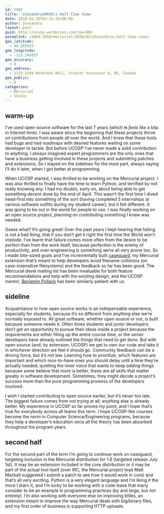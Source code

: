 ```yaml
---
id: 2402
title: 'alexandru&#039;s Half-Time View'
date: 2010-02-26T01:31:35+00:00
author: alexandru
layout: post
guid: http://ucosp.wordpress.com/?p=2402
permalink: /2009-2010/mercurial/2010/02/alexandrus-half-time-view/
geo_latitude:
  - 49.265637
geo_longitude:
  - -123.245837
geo_accuracy:
  - 0
geo_address:
  - 2125-2199 Wesbrook Mall, Greater Vancouver A, BC, Canada
geo_public:
  - 0
categories:
  - Mercurial
  - Status
---
```

## warm-up

I&#8217;ve used open-source software for the last 7 years (which <del>is</del> _feels like_ a blip in Internet time). I was aware since the beginning that these projects thrive on contributions from people all over the world. And I knew that these tools had bugs and had roadmaps with desired features waiting on some developer to tackle. But before UCOSP I&#8217;ve never made a solid contribution to anything. I always imagined expert programmers are the only ones that have a business getting involved in these projects and submitting patches and extensions. So I stayed on the sidelines for the most part, always saying I&#8217;ll do it later, when I got better at programming.

When UCOSP started, I was thrilled to be working on the Mercurial project. I was also thrilled to finally have the time to learn Python, and terrified by not really knowing any. I had my doubts, early on, about being able to get something decent done by the end of April. This wasn&#8217;t the first time I dived head-first into something of the sort (having completed 5 internships at various software outfits during my student career), but it felt different. It was going to be out in the world for people to use. I was finally working on an open source project, planning on contributing something I knew was needed.

Guess what? It&#8217;s going great! Over the past years I kept hearing that failing is not a bad thing, that if you don&#8217;t get it right the first time the World won&#8217;t implode. I&#8217;ve learnt that failure comes more often from the desire to be perfect than from the work itself, because perfection is the enemy of productivity, and over-engineering is something we&#8217;re all very prone too. So I made bite-sized goals and I&#8217;ve incrementally built [caseguard](http://hackd.net/projects/caseguard "caseguard"), my Mercurial extension that&#8217;s meant to help developers avoid filename collisions (on case-insensitive filesystems) and the feedback so far has been good. The Mercurial devel mailing list has been invaluable for both feature recommendations and help with the existing design, and the UCOSP mentor, [Benjamin Pollack](http://bitquabit.com) has been similarly patient with us.

## sideline

Acquaintance to how open source works is an indispensable experience, especially for students, because it&#8217;s so different from anything else we&#8217;re normally exposed to. All great software, whether open source or not, is built because someone needs it. Often times students and junior developers don&#8217;t get an opportunity to pursue their ideas inside a project because the requirements are either filling up the entire course time, or the senior developers have already outlined the things that need to get done. But with open source (and, by extension, UCOSP) we get to own our code and take it in whichever direction we feel it should go. Community feedback can be a driving force, but it&#8217;s not law. Learning how to prioritize, which features are important and which nice-to-have ones you should delay until a time they&#8217;re actually needed, quieting the inner voice that wants to keep adding things because some believe that more is better, these are all skills that matter greatly in software development. Sometimes, they might decide a project&#8217;s success more than the pure programming prowess of the developers involved.

I wish I started contributing to open source earlier, but it&#8217;s never too late. The biggest failure comes from not trying at all; anything else is already better. My experience in UCOSP so far proves my point, and I hope that&#8217;s true for everybody across all teams this term. I hope UCOSP-like courses become the norm in Computer Science/Engineering programs, because they help a developer&#8217;s education once all the theory has been absorbed throughout the program years.

## second half

For the second part of the term I&#8217;m going to continue work on caseguard, targeting inclusion in the Mercurial distribution for 1.6 (targeted release July 1st). It may be an extension included in the core distribution or it may be part of the actual tool itself (over IRC, the Mercurial project lead Matt Mackall suggested I submit a patch to see how it would work in core) and that&#8217;s all very exciting. Python is a very elegant language and I&#8217;m liking it the more I learn it, and I&#8217;m lucky to be working with a code-base that many consider to be an example in programming practices (by and large, but not entirely). I&#8217;m also working with everyone else on improving bfiles, an extension meant to improve the way Mercurial deals with big/binary files, and my first order of business is supporting HTTP uploads.